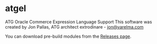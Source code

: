 # atgel
ATG Oracle Commerce Expression Language Support
This software was created by Jon Pallas, ATG architect extrodinare - jon@varelma.com

You can download pre-build modules from the [Releases page](https://github.com/sparkred-community/atgel/releases "ATGEL Releases").
